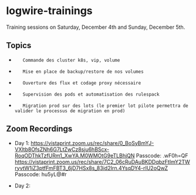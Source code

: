 # logwire-trainings
Training sessions  on Saturday, December 4th and Sunday, December 5th.


## Topics

-        Commande des cluster k8s, vip, volume
-        Mise en place de backup/restore de nos volumes
-        Ouverture des flux et codage proxy nécessaire  
-        Supervision des pods et automatisation des rulespack
-        Migration prod sur des lots (le premier lot pilote permettra de valider le processus de migration en prod)

## Zoom Recordings


* Day 1: 
https://vistaprint.zoom.us/rec/share/0_BoSyBmYJ-VXltb8OfsZNh6G7LtZwCz8sju6hBScx-RoqODThkTzfURm1_XwYA.M0WMOtG9eTLBhjQN Passcode: .wF0h=QF 
https://vistaprint.zoom.us/rec/share/7C2_06cRuDAuBKDDqbzFtImY2TWryvtW1iZ3ptfFmFBT3_6jD7HSx8s_83id2Irn.4YsqDY4-rIU2oQwZ Passcode: hu5yL@#r 

* Day 2:
